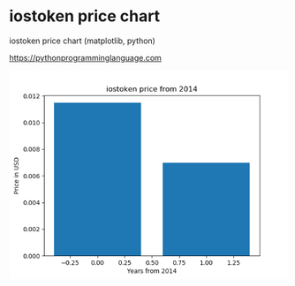# iostoken price chart 

iostoken price chart (matplotlib, python)

https://pythonprogramminglanguage.com

<img src='chart.png'>
